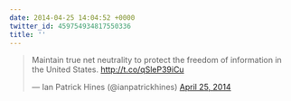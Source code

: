 ```yaml
---
date: 2014-04-25 14:04:52 +0000
twitter_id: 459754934817550336
title: ''
---
```


<blockquote class="twitter-tweet"><p lang="en" dir="ltr">Maintain true net neutrality to protect the freedom of information in the United States. <a href="http://t.co/qSleP39iCu">http://t.co/qSleP39iCu</a></p>&mdash; Ian Patrick Hines (@ianpatrickhines) <a href="https://twitter.com/ianpatrickhines/status/459725176679055360?ref_src=twsrc%5Etfw">April 25, 2014</a></blockquote>
<script async src="https://platform.twitter.com/widgets.js" charset="utf-8"></script>

